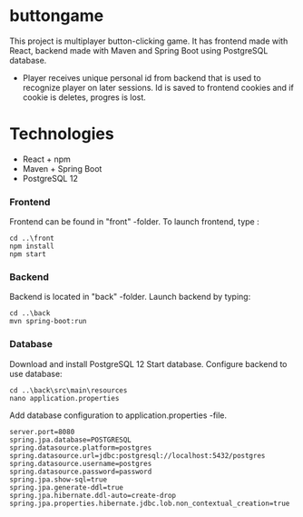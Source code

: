 # buttongame

This project is multiplayer button-clicking game. It has frontend made with React, backend made with Maven and Spring Boot using PostgreSQL database.
* Player receives unique personal id from backend that is used to recognize player on later sessions. Id is saved to frontend cookies and if cookie is deletes, progres is lost.

# Technologies

* React + npm
* Maven + Spring Boot
* PostgreSQL 12

### Frontend
Frontend can be found in "front" -folder.
To launch frontend, type :

```
cd ..\front
npm install
npm start
```

### Backend
Backend is located in "back" -folder.
Launch backend by typing:

```
cd ..\back
mvn spring-boot:run
```
### Database
Download and install PostgreSQL 12
Start database.
Configure backend to use database:
```
cd ..\back\src\main\resources
nano application.properties
```
Add database configuration to application.properties -file.
```
server.port=8080
spring.jpa.database=POSTGRESQL
spring.datasource.platform=postgres
spring.datasource.url=jdbc:postgresql://localhost:5432/postgres
spring.datasource.username=postgres
spring.datasource.password=password
spring.jpa.show-sql=true
spring.jpa.generate-ddl=true
spring.jpa.hibernate.ddl-auto=create-drop
spring.jpa.properties.hibernate.jdbc.lob.non_contextual_creation=true
```
